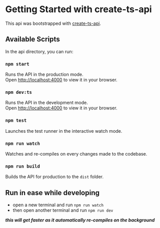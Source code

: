 # Getting Started with create-ts-api

This api was bootstrapped with [create-ts-api](https://github.com/bineetNaidu/create-ts-api).

## Available Scripts

In the api directory, you can run:

### `npm start`

Runs the API in the production mode.\
Open [http://localhost:4000](http://localhost:4000) to view it in your browser.

### `npm dev:ts`

Runs the API in the development mode.\
Open [http://localhost:4000](http://localhost:4000) to view it in your browser.

### `npm test`

Launches the test runner in the interactive watch mode.

### `npm run watch`

Watches and re-compiles on every changes made to the codebase.

### `npm run build`

Builds the API for production to the `dist` folder.

## Run in ease while developing

- open a new terminal and run `npm run watch`
- then open another terminal and run `npm run dev`

**_this will get faster as it automatically re-compiles on the background_**
